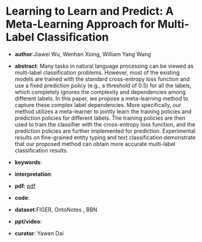 #  Learning to Learn and Predict: A Meta-Learning Approach for Multi-Label Classification 

- **author**:Jiawei Wu, Wenhan Xiong, William Yang Wang 

- **abstract**: Many tasks in natural language processing can be viewed as multi-label classification problems. However, most of the existing models are trained with the standard cross-entropy loss function and use a fixed prediction policy (e.g., a threshold of 0.5) for all the labels, which completely ignores the complexity and dependencies among different labels. In this paper, we propose a meta-learning method to capture these complex label dependencies. More specifically, our method utilizes a meta-learner to jointly learn the training policies and prediction policies for different labels. The training policies are then used to train the classifier with the cross-entropy loss function, and the prediction policies are further implemented for prediction. Experimental results on fine-grained entity typing and text classification demonstrate that our proposed method can obtain more accurate multi-label classification results.  

- **keywords**:

- **interpretation**:

- **pdf**: [pdf](https://arxiv.org/pdf/1909.04176)

- **code**:

- **dataset**:FIGER, OntoNotes , BBN 

- **ppt/video**:

- **curator**: Yawen Dai